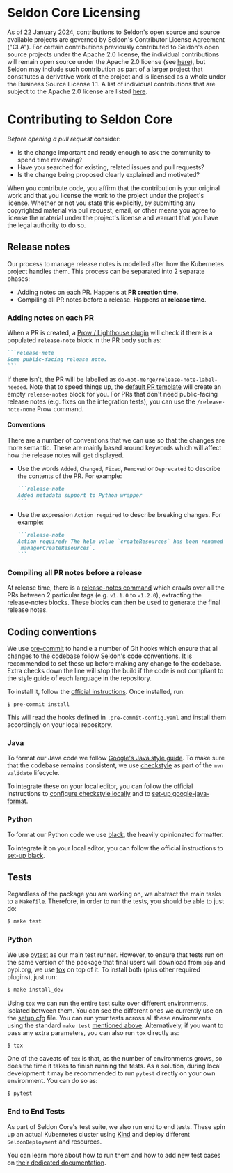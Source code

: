 # Seldon Core Licensing

As of 22 January 2024, contributions to Seldon's open source and source available projects are governed by Seldon's Contributor License Agreement ("CLA").  For certain contributions previously contributed to Seldon's open source projects under the Apache 2.0 license, the individual contributions will remain open source under the Apache 2.0 license (see [here](https://github.com/SeldonIO/seldon-core/blob/v1.17.1/LICENSE)), but Seldon may include such contribution as part of a larger project that constitutes a derivative work of the project and is licensed as a whole under the Business Source License 1.1.  A list of individual contributions that are subject to the Apache 2.0 license are listed [here](oss_commits.md).

# Contributing to Seldon Core

_Before opening a pull request_ consider:

- Is the change important and ready enough to ask the community to spend time reviewing?
- Have you searched for existing, related issues and pull requests?
- Is the change being proposed clearly explained and motivated?

When you contribute code, you affirm that the contribution is your original work and that you
license the work to the project under the project's license. Whether or not you
state this explicitly, by submitting any copyrighted material via pull request, email, or
other means you agree to license the material under the project's license and
warrant that you have the legal authority to do so.

## Release notes

Our process to manage release notes is modelled after how the Kubernetes project handles them.
This process can be separated into 2 separate phases: 

- Adding notes on each PR. Happens at **PR creation time**.
- Compiling all PR notes before a release. Happens at **release time**.

### Adding notes on each PR

When a PR is created, a [Prow / Lighthouse
plugin](https://prow.k8s.io/command-help#release_note_none) will check if there
is a populated `release-note` block in the PR body such as:

````md
```release-note
Some public-facing release note.
```
````

If there isn't, the PR will be labelled as
`do-not-merge/release-note-label-needed`.
Note that to speed things up, the [default PR
template](https://github.com/SeldonIO/seldon-core/blob/master/.github/PULL_REQUEST_TEMPLATE.md)
will create an empty
`release-notes` block for you.
For PRs that don't need public-facing release notes (e.g. fixes on the
integration tests), you can use the `/release-note-none` Prow command.

#### Conventions

There are a number of conventions that we can use so that the changes are more
semantic.
These are mainly based around keywords which will affect how the release notes
will get displayed.

- Use the words `Added`, `Changed`, `Fixed`, `Removed` or `Deprecated` to
  describe the contents of the PR.
  For example:
  
  ````md
  ```release-note
  Added metadata support to Python wrapper
  ```
  ````

- Use the expression `Action required` to describe breaking changes.
  For example:

  ````md
  ```release-note
  Action required: The helm value `createResources` has been renamed
  `managerCreateResources`.
  ```
  ````

### Compiling all PR notes before a release

At release time, there is a [release-notes
command](https://github.com/kubernetes/release/blob/master/cmd/release-notes/README.md)
which crawls over all the PRs between 2 particular tags (e.g. `v1.1.0` to
`v1.2.0`), extracting the release-notes blocks.
These blocks can then be used to generate the final release notes.

## Coding conventions

We use [pre-commit](https://pre-commit.com/) to handle a number of Git hooks
which ensure that all changes to the codebase follow Seldon's code conventions.
It is recommended to set these up before making any change to the codebase.
Extra checks down the line will stop the build if the code is not compliant to
the style guide of each language in the repository.

To install it, follow the [official instructions](https://pre-commit.com/#install).
Once installed, run:

```console
$ pre-commit install
```

This will read the hooks defined in `.pre-commit-config.yaml` and install them
accordingly on your local repository.

### Java

To format our Java code we follow [Google's Java style
guide](https://google.github.io/styleguide/javaguide.html).
To make sure that the codebase remains consistent, we use
[checkstyle](https://github.com/checkstyle/checkstyle) as part of the `mvn validate` lifecycle.

To integrate these on your local editor, you can follow the official
instructions to [configure checkstyle
locally](https://checkstyle.org/beginning_development.html) and to [set-up
google-java-format](https://github.com/google/google-java-format#using-the-formatter).

### Python

To format our Python code we use [black](https://github.com/psf/black), the
heavily opinionated formatter.

To integrate it on your local editor, you can follow the official instructions
to [set-up black](https://github.com/psf/black#editor-integration).

## Tests

Regardless of the package you are working on, we abstract the main tasks to a
`Makefile`.
Therefore, in order to run the tests, you should be able to just do:

```bash
$ make test
```

### Python

We use [pytest](https://docs.pytest.org/en/latest/) as our main test runner.
However, to ensure that tests run on the same version of the package that final
users will download from `pip` and pypi.org, we use
[tox](https://tox.readthedocs.io/en/latest/) on top of it.
To install both (plus other required plugins), just run:

```bash
$ make install_dev
```

Using `tox` we can run the entire test suite over different environments,
isolated between them.
You can see the different ones we currently use on the
[setup.cfg](https://github.com/SeldonIO/seldon-core/blob/master/python/setup.cfg)
file.
You can run your tests across all these environments using the standard `make test` [mentioned above](#Tests).
Alternatively, if you want to pass any extra parameters, you can also run `tox`
directly as:

```bash
$ tox
```

One of the caveats of `tox` is that, as the number of environments grows, so
does the time it takes to finish running the tests.
As a solution, during local development it may be recommended to run `pytest` directly
on your own environment.
You can do so as:

```bash
$ pytest
```

### End to End Tests

As part of Seldon Core's test suite, we also run end to end tests.
These spin up an actual Kubernetes cluster using
[Kind](https://github.com/kubernetes-sigs/kind) and deploy different
`SeldonDeployment` and resources.

You can learn more about how to run them and how to add new test cases on
[their dedicated
documentation](https://docs.seldon.io/projects/seldon-core/en/latest/developer/e2e.html).
